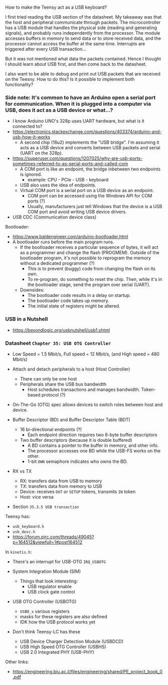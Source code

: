 How to make the Teensy act as a USB keyboard?

I first tried reading the USB section of the datasheet. My takeaway was that the host and peripheral communicate through packets. The microcontroller has a USB module that handles the physical side (reading and generating signals), and probably runs independently from the processor. The module accesses buffers in memory to send data or to store received data, and the processor cannot access the buffer at the same time. Interrupts are triggered after every USB transaction...

But it was not mentioned what data the packets contained. Hence I thought I should learn about USB first, and then come back to the datasheet.

I also want to be able to debug and print out USB packets that are received on the Teesny. How to do this? Is it possible to implement both functionality?

### Side note: It's common to have an Arduino open a serial port for communication. When it is plugged into a computer via USB, does it act as a USB device or what...?
* I know Arduino UNO's 328p uses UART hardware, but what is it connected to?
* https://electronics.stackexchange.com/questions/403374/arduino-and-usb-how-it-works
  * A second chip (16u2) implements the "USB bridge". I'm assuming it acts as a USB device and converts between USB packets and serial (UART on the 328p).
* https://superuser.com/questions/1207025/why-are-usb-ports-sometimes-referred-to-as-serial-ports-and-called-com
  * A COM port is like an endpoint, the bridge inbetween two endpoints is ignored.
    * example: CPU - PCIe - USB - keyboard
  * USB also uses the idea of endpoints.
  * Virtual COM port is a serial port on a USB device as an endpoint.
    * COM port can be accessed using the Windows API for COM ports (?)
    * Usually, manufacturers just tell Windows that the device is a USB COM port and avoid writing USB device drivers.
* USB CDC (Communication device class)

Bootloader:
* https://www.baldengineer.com/arduino-bootloader.html
* A bootloader runs before the main program runs.
  * If the bootloader receives a particular sequence of bytes, it will act as a programmer and change the flash (PROGMEM). Outside of the bootloader program, it's not possible to reprogram the memory without a dedicated programmer (?)
    * This is to prevent (buggy) code from changing the flash on its own.
    * To re-program, do something to reset the chip. Then, while it's in the bootloader stage, send the program over serial (UART).
  * Downsides:
    * The bootloader code results in a delay on startup.
    * The bootloader code takes up memory.
    * The initial state of registers might be altered.




### USB in a Nutshell
* https://beyondlogic.org/usbnutshell/usb1.shtml
  
### Datasheet `Chapter 35: USB OTG Controller`

* Low Speed = 1.5 Mbit/s, Full speed = 12 Mbit/s, (and High speed = 480 Mbit/s)
* Attach and detach peripherals to a host (Host Controller)
  * There can only be one host
  * Peripherals share the USB bus bandwidth
    * Host schedules transactions and manages bandwidth. Token-based protocol (?)
* On-The-Go (OTG) spec allows devices to switch roles between host and device.

* Buffer Descriptor (BD) and Buffer Descriptor Table (BDT)
  * 16 bi-directional endpoints (?)
    * Each endpoint direction requires two 8-byte buffer descriptors
  * Two buffer descriptors (because it is double buffered)
    * A BD contains a pointer to the buffer in memory, and other info.
    * The processor accesses one BD while the USB-FS works on the other.
    * 1-bit `OWN` semaphore indicates who owns the BD.

* RX vs TX
  * RX: transfers data from USB to memory
  * TX: transfers data from memory to USB
  * Device: receives `OUT` or `SETUP` tokens, transmits `IN` token
  * Host: vice versa

* Section `35.3.5 USB transaction`

Teensy has:
* `usb_keyboard.h`
* `usb_desc.h`
* https://forum.pjrc.com/threads/49045?p=164512&viewfull=1#post164512


In `kinetis.h`:
* There's an interrupt for USB-OTG `IRQ_USBOTG`
* System Integration Module (SIM)
  * Things that look interesting:
    * USB regulator enable
    * USB clock gate control
* USB OTG Controller (USBOTG)
  * `USB0_x` various registers
  * masks for these registers are also defined
  * IDK how the USB protocol works yet

* Don't think Teensy-LC has these
  * USB Device Charger Detection Module (USBDCD)
  * USB High Speed OTG Controller (USBHS)
  * USB 2.0 Integrated PHY (USB-PHY)

Other links:
* https://engineering.biu.ac.il/files/engineering/shared/PE_project_book_0.pdf
